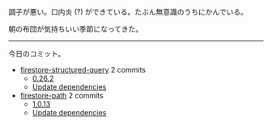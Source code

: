 調子が悪い。口内炎 (?) ができている。たぶん無意識のうちにかんでいる。

朝の布団が気持ちいい季節になってきた。

---

今日のコミット。

- [firestore-structured-query](https://github.com/bouzuya/firestore-structured-query) 2 commits
  - [0.26.2](https://github.com/bouzuya/firestore-structured-query/commit/b59ce0f164993d6d510f45941c15e97508e0a312)
  - [Update dependencies](https://github.com/bouzuya/firestore-structured-query/commit/4d893da550005726b77e0ec00dc8164e52a08c3e)
- [firestore-path](https://github.com/bouzuya/firestore-path) 2 commits
  - [1.0.13](https://github.com/bouzuya/firestore-path/commit/32c73ff2a5a95276f21ca81a2112617978301a18)
  - [Update dependencies](https://github.com/bouzuya/firestore-path/commit/35866b841f95e24de88a0f7e59bc79b756c1e306)

